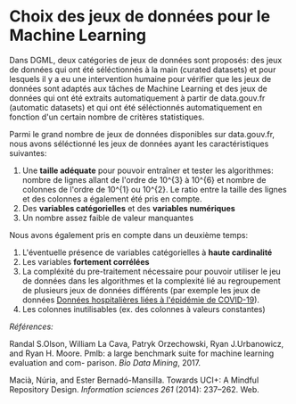 # Choix des jeux de données pour le Machine Learning

Dans DGML, deux catégories de jeux de données sont proposés: des jeux de données qui ont été séléctionnés à la main (curated datasets) et pour lesquels il y a eu une intervention humaine pour vérifier que les jeux de données sont adaptés aux tâches de Machine Learning et des jeux de données qui ont été extraits automatiquement à partir de data.gouv.fr (automatic datasets) et qui ont été séléctionnés automatiquement en fonction d'un certain nombre de critères statistiques.

Parmi le grand nombre de jeux de données disponibles sur data.gouv.fr, nous avons séléctionné les jeux de données ayant les caractéristiques suivantes:

1. Une **taille adéquate** pour pouvoir entraîner et tester les algorithmes: nombre de lignes allant de l'ordre de 10^{3} à 10^{6} et nombre de colonnes de l'ordre de 10^{1} ou 10^{2}. Le ratio entre la taille des lignes et des colonnes a également été pris en compte.
2. Des **variables catégorielles** et des **variables numériques**
3. Un nombre assez faible de valeur manquantes

Nous avons également pris en compte dans un deuxième temps:
1. L'éventuelle présence de variables catégorielles à **haute cardinalité** 
2. Les variables **fortement corrélées**
3. La compléxité du pre-traitement nécessaire pour pouvoir utiliser le jeu de données dans les algorithmes et la complexité lié au regroupement de plusieurs jeux de données différents (par exemple les jeux de données [Données hospitalières liées à l'épidémie de COVID-19](https://www.data.gouv.fr/fr/datasets/donnees-hospitalieres-relatives-a-lepidemie-de-covid-19/)).
4. Les colonnes inutilisables (ex. des colonnes à valeurs constantes)

*Références:*

Randal S.Olson, William La Cava, Patryk Orzechowski, Ryan J.Urbanowicz, and Ryan H. Moore. Pmlb: a large benchmark suite for machine learning evaluation and com-
parison. *Bio Data Mining*, 2017.


 Macià, Núria, and Ester Bernadó-Mansilla. Towards UCI+: A Mindful Repository Design. *Information sciences 261* (2014): 237–262. Web.


